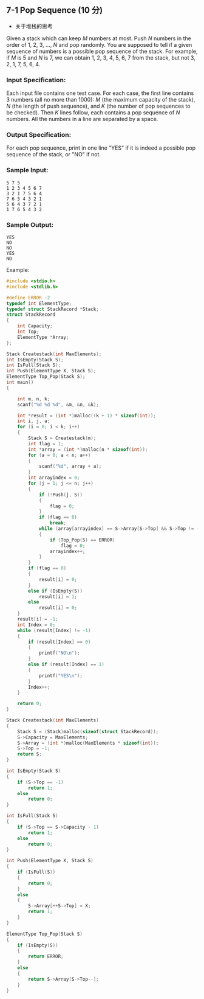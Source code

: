 ## 7-1 Pop Sequence (10 分)

- 关于堆栈的思考

Given a stack which can keep *M* numbers at most. Push *N* numbers in the order of 1, 2, 3, ..., *N* and pop randomly. You are supposed to tell if a given sequence of numbers is a possible pop sequence of the stack. For example, if *M* is 5 and *N* is 7, we can obtain 1, 2, 3, 4, 5, 6, 7 from the stack, but not 3, 2, 1, 7, 5, 6, 4.

### Input Specification:

Each input file contains one test case. For each case, the first line contains 3 numbers (all no more than 1000): *M* (the maximum capacity of the stack), *N* (the length of push sequence), and *K* (the number of pop sequences to be checked). Then *K* lines follow, each contains a pop sequence of *N* numbers. All the numbers in a line are separated by a space.

### Output Specification:

For each pop sequence, print in one line "YES" if it is indeed a possible pop sequence of the stack, or "NO" if not.

### Sample Input:

```in
5 7 5
1 2 3 4 5 6 7
3 2 1 7 5 6 4
7 6 5 4 3 2 1
5 6 4 3 7 2 1
1 7 6 5 4 3 2
```

### Sample Output:

```out
YES
NO
NO
YES
NO
```

Example:

```c
#include <stdio.h>
#include <stdlib.h>

#define ERROR -2
typedef int ElementType;
typedef struct StackRecord *Stack;
struct StackRecord
{
    int Capacity;
    int Top;
    ElementType *Array;
};

Stack Createstack(int MaxElements);
int IsEmpty(Stack S);
int IsFull(Stack S);
int Push(ElementType X, Stack S);
ElementType Top_Pop(Stack S);
int main()
{

    int m, n, k;
    scanf("%d %d %d", &m, &n, &k);

    int *result = (int *)malloc((k + 1) * sizeof(int));
    int i, j, a;
    for (i = 0; i < k; i++)
    {
        Stack S = Createstack(m);
        int flag = 1;
        int *array = (int *)malloc(n * sizeof(int));
        for (a = 0; a < n; a++)
        {
            scanf("%d", array + a);
        }
        int arrayindex = 0;
        for (j = 1; j <= n; j++)
        {
            if (!Push(j, S))
            {
                flag = 0;
            }
            if (flag == 0)
                break;
            while (array[arrayindex] == S->Array[S->Top] && S->Top != -1)
            {
                if (Top_Pop(S) == ERROR)
                    flag = 0;
                arrayindex++;
            }
        }
        if (flag == 0)
        {
            result[i] = 0;
        }
        else if (IsEmpty(S))
            result[i] = 1;
        else
            result[i] = 0;
    }
    result[i] = -1;
    int Index = 0;
    while (result[Index] != -1)
    {
        if (result[Index] == 0)
        {
            printf("NO\n");
        }
        else if (result[Index] == 1)
        {
            printf("YES\n");
        }
        Index++;
    }

    return 0;
}

Stack Createstack(int MaxElements)
{
    Stack S = (Stack)malloc(sizeof(struct StackRecord));
    S->Capacity = MaxElements;
    S->Array = (int *)malloc(MaxElements * sizeof(int));
    S->Top = -1;
    return S;
}

int IsEmpty(Stack S)
{
    if (S->Top == -1)
        return 1;
    else
        return 0;
}

int IsFull(Stack S)
{
    if (S->Top == S->Capacity - 1)
        return 1;
    else
        return 0;
}

int Push(ElementType X, Stack S)
{
    if (IsFull(S))
    {
        return 0;
    }
    else
    {
        S->Array[++S->Top] = X;
        return 1;
    }
}

ElementType Top_Pop(Stack S)
{
    if (IsEmpty(S))
    {
        return ERROR;
    }
    else
    {
        return S->Array[S->Top--];
    }
}

```

